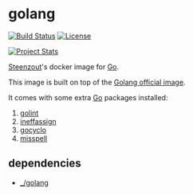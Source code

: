 # golang

[![Build Status](https://img.shields.io/docker/build/steenzout/go.svg)](https://hub.docker.com/r/steenzout/docker-go/builds/)
[![License](https://img.shields.io/badge/license-New%20BSD-blue.svg?style=flat)](https://raw.githubusercontent.com/steenzout/docker-go/master/LICENSE)

[![Project Stats](https://www.openhub.net/p/steenzout-docker-go/widgets/project_thin_badge.gif)](https://www.openhub.net/p/steenzout-docker-go/)

[Steenzout][steenzout]'s docker image for [Go][go].

This image is built on top of the [Golang official image][docker_go].

It comes with some extra [Go][go] packages installed:

1. [golint][golint]
2. [ineffassign][ineffassign]
3. [gocyclo][gocyclo]
4. [misspell][misspell]


## dependencies

- [_/golang][docker_go]


[docker_go]:	https://hub.docker.com/_/golang/	"Go image"
[go]:   https://golang.org/ "Go"
[gocyclo]:  https://github.com/fzipp/gocyclo  "gocyclo"
[golint]:	https://github.com/golang/lint	"golang/lint"
[ineffassign]: https://github.com/gordonklaus/ineffassign "ineffassign"
[misspell]: https://github.com/client9/misspell "misspell"
[steenzout]:	https://github.com/steenzout	"Pedro Salgado"
